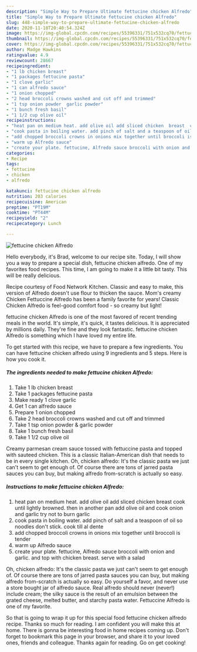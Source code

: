 ```yaml
---
description: "Simple Way to Prepare Ultimate fettucine chicken Alfredo"
title: "Simple Way to Prepare Ultimate fettucine chicken Alfredo"
slug: 448-simple-way-to-prepare-ultimate-fettucine-chicken-alfredo
date: 2020-11-18T20:40:54.324Z
image: https://img-global.cpcdn.com/recipes/55396331/751x532cq70/fettucine-chicken-alfredo-recipe-main-photo.jpg
thumbnail: https://img-global.cpcdn.com/recipes/55396331/751x532cq70/fettucine-chicken-alfredo-recipe-main-photo.jpg
cover: https://img-global.cpcdn.com/recipes/55396331/751x532cq70/fettucine-chicken-alfredo-recipe-main-photo.jpg
author: Madge Hawkins
ratingvalue: 4.9
reviewcount: 28667
recipeingredient:
- "1 lb chicken breast"
- "1 packages fettucine pasta"
- "1 clove garlic"
- "1 can alfredo sauce"
- "1 onion chopped"
- "2 head broccoli crowns washed and cut off and trimmed"
- "1 tsp onion powder  garlic powder"
- "1 bunch fresh basil"
- "1 1/2 cup olive oil"
recipeinstructions:
- "heat pan on medium heat. add olive oil add sliced chicken  breast  cook until lightly browned.  then in another pan add olive oil and cook onion and garlic try not to burn garlic"
- "cook pasta in boiling water. add pinch of salt and a teaspoon of oil so noodles don&#39;t stick. cook till al dente"
- "add chopped broccoli crowns in onions mix together until broccoli is tender"
- "warm up Alfredo sauce"
- "create your plate. fettucine, Alfredo sauce broccoli with onion and garlic. and top with chicken breast.  serve with a salad"
categories:
- Recipe
tags:
- fettucine
- chicken
- alfredo

katakunci: fettucine chicken alfredo 
nutrition: 203 calories
recipecuisine: American
preptime: "PT19M"
cooktime: "PT44M"
recipeyield: "2"
recipecategory: Lunch

---
```



![fettucine chicken Alfredo](https://img-global.cpcdn.com/recipes/55396331/751x532cq70/fettucine-chicken-alfredo-recipe-main-photo.jpg)

Hello everybody, it's Brad, welcome to our recipe site. Today, I will show you a way to prepare a special dish, fettucine chicken alfredo. One of my favorites food recipes. This time, I am going to make it a little bit tasty. This will be really delicious.

Recipe courtesy of Food Network Kitchen. Classic and easy to make, this version of Alfredo doesn&#39;t use flour to thicken the sauce. Mom&#39;s creamy Chicken Fettuccine Alfredo has been a family favorite for years! Classic Chicken Alfredo is feel-good comfort food - so creamy but light!

fettucine chicken Alfredo is one of the most favored of recent trending meals in the world. It's simple, it's quick, it tastes delicious. It is appreciated by millions daily. They're fine and they look fantastic. fettucine chicken Alfredo is something which I have loved my entire life.


To get started with this recipe, we have to prepare a few ingredients. You can have fettucine chicken alfredo using 9 ingredients and 5 steps. Here is how you cook it.

<!--inarticleads1-->

##### The ingredients needed to make fettucine chicken Alfredo:

1. Take 1 lb chicken breast
1. Take 1 packages fettucine pasta
1. Make ready 1 clove garlic
1. Get 1 can alfredo sauce
1. Prepare 1 onion chopped
1. Take 2 head broccoli crowns washed and cut off and trimmed
1. Take 1 tsp onion powder &amp; garlic powder
1. Take 1 bunch fresh basil
1. Take 1 1/2 cup olive oil


Creamy parmesan cream sauce tossed with fettuccine pasta and topped with sauteed chicken. This is a classic Italian-American dish that needs to be in every single kitchen. Oh, chicken alfredo: It&#39;s the classic pasta we just can&#39;t seem to get enough of. Of course there are tons of jarred pasta sauces you can buy, but making alfredo from-scratch is actually so easy. 

<!--inarticleads2-->

##### Instructions to make fettucine chicken Alfredo:

1. heat pan on medium heat. add olive oil add sliced chicken  breast  cook until lightly browned.  then in another pan add olive oil and cook onion and garlic try not to burn garlic
1. cook pasta in boiling water. add pinch of salt and a teaspoon of oil so noodles don&#39;t stick. cook till al dente
1. add chopped broccoli crowns in onions mix together until broccoli is tender
1. warm up Alfredo sauce
1. create your plate. fettucine, Alfredo sauce broccoli with onion and garlic. and top with chicken breast.  serve with a salad


Oh, chicken alfredo: It&#39;s the classic pasta we just can&#39;t seem to get enough of. Of course there are tons of jarred pasta sauces you can buy, but making alfredo from-scratch is actually so easy. Do yourself a favor, and never use a store bought jar of alfredo sauce. Real alfredo should never (never!) include cream; the silky sauce is the result of an emulsion between the grated cheese, melted butter, and starchy pasta water. Fettuccine Alfredo is one of my favorite. 

So that is going to wrap it up for this special food fettucine chicken alfredo recipe. Thanks so much for reading. I am confident you will make this at home. There is gonna be interesting food in home recipes coming up. Don't forget to bookmark this page in your browser, and share it to your loved ones, friends and colleague. Thanks again for reading. Go on get cooking!
